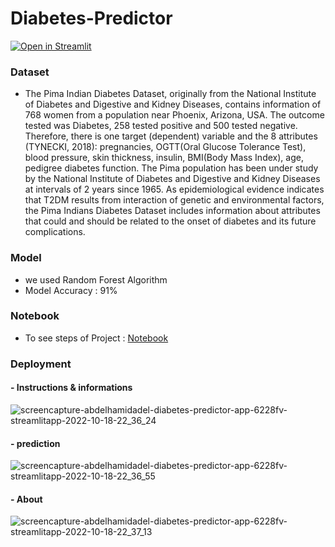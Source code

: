 # Diabetes-Predictor
[![Open in Streamlit](https://static.streamlit.io/badges/streamlit_badge_black_white.svg)](https://abdelhamidadel-diabetes-predictor-app-6228fv.streamlitapp.com/)

###  Dataset
- The Pima Indian Diabetes Dataset, originally from the National Institute of Diabetes and Digestive and Kidney Diseases, contains information of 768 women from a population near Phoenix, Arizona, USA. The outcome tested was Diabetes, 258 tested positive and 500 tested negative. Therefore, there is one target (dependent) variable and the 8 attributes (TYNECKI, 2018): pregnancies, OGTT(Oral Glucose Tolerance Test), blood pressure, skin thickness, insulin, BMI(Body Mass Index), age, pedigree diabetes function. The Pima population has been under study by the National Institute of Diabetes and Digestive and Kidney Diseases at intervals of 2 years since 1965. As epidemiological evidence indicates that T2DM results from interaction of genetic and environmental factors, the Pima Indians Diabetes Dataset includes information about attributes that could and should be related to the onset of diabetes and its future complications.

###  Model
- we used Random Forest Algorithm
- Model Accuracy : 91%

### Notebook
- To see steps of Project : <a href="https://github.com/AbdelhamidADel/Diabetes-Predictor/blob/main/Diabetes_Prediction.ipynb">Notebook</a>

### Deployment
#### - Instructions & informations
![screencapture-abdelhamidadel-diabetes-predictor-app-6228fv-streamlitapp-2022-10-18-22_36_24](https://user-images.githubusercontent.com/104658866/196539792-51ea914c-f9d5-4d21-acd4-e93228a528ff.png)
#### - prediction
![screencapture-abdelhamidadel-diabetes-predictor-app-6228fv-streamlitapp-2022-10-18-22_36_55](https://user-images.githubusercontent.com/104658866/196539801-51e157af-b80c-4bfb-82ee-0ee30e802f1b.png)
#### - About
![screencapture-abdelhamidadel-diabetes-predictor-app-6228fv-streamlitapp-2022-10-18-22_37_13](https://user-images.githubusercontent.com/104658866/196539826-0f544287-ff42-49f8-9480-ae2a1cc735a6.png)

